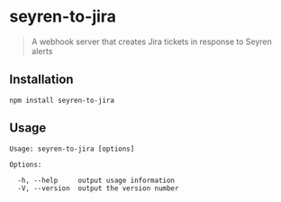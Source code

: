 # seyren-to-jira

> A webhook server that creates Jira tickets in response to Seyren alerts

## Installation

```
npm install seyren-to-jira
```

## Usage

```
Usage: seyren-to-jira [options]

Options:

  -h, --help     output usage information
  -V, --version  output the version number
```
